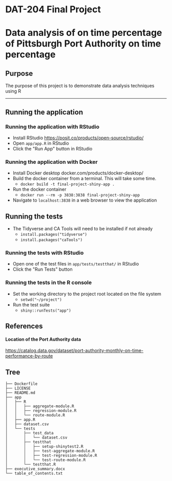 # DAT-204 Final Project

# Data analysis of on time percentage of Pittsburgh Port Authority on time percentage

## Purpose

The purpose of this project is to demonstrate data analysis techniques using R

---

## Running the application

### Running the application with RStudio

- Install RStudio https://posit.co/products/open-source/rstudio/
- Open `app/app.R` in RStudio
- Click the "Run App" button in RStudio

### Running the application with Docker

- Install Docker desktop docker.com/products/docker-desktop/
- Build the docker container from a terminal. This will take some time.
  - `docker build -t final-project-shiny-app .`
- Run the docker container
  - `docker run --rm -p 3838:3838 final-project-shiny-app`
- Navigate to `localhost:3838` in a web browser to view the application

## Running the tests

- The Tidyverse and CA Tools will need to be installed if not already
  - `install.packages("tidyverse")`
  - `install.packages("caTools")`

### Running the tests with RStudio

- Open one of the test files in `app/tests/testthat/` in RStudio
- Click the "Run Tests" button

### Running the tests in the R console

- Set the working directory to the project root located on the file system
  - `setwd("~/project")`
- Run the test suite
  - `shiny::runTests("app")`

## References

#### Location of the Port Authority data

https://catalog.data.gov/dataset/port-authority-monthly-on-time-performance-by-route

## Tree

```
├── Dockerfile
├── LICENSE
├── README.md
├── app
│   ├── R
│   │   ├── aggregate-module.R
│   │   ├── regression-module.R
│   │   └── route-module.R
│   ├── app.R
│   ├── dataset.csv
│   └── tests
│       ├── test_data
│       │   └── dataset.csv
│       ├── testthat
│       │   ├── setup-shinytest2.R
│       │   ├── test-aggregate-module.R
│       │   ├── test-regression-module.R
│       │   └── test-route-module.R
│       └── testthat.R
├── executive_summary.docx
└── table_of_contents.txt
```